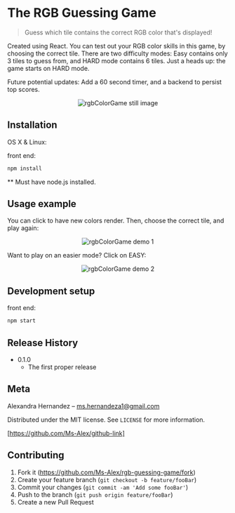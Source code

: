 # The RGB Guessing Game
> Guess which tile contains the correct RGB color that's displayed!

Created using React. You can test out your RGB color skills in this game, by choosing the correct tile. There are two difficulty modes: Easy contains only 3 tiles to guess from, and HARD mode contains 6 tiles. Just a heads up: the game starts on HARD mode.

Future potential updates: Add a 60 second timer, and a backend to persist top scores.

<p align="center">
  <img src="https://media.giphy.com/media/35C7BVSXdVsUYrpnyG/giphy.gif" alt="rgbColorGame still image">
</p>

## Installation

OS X & Linux:

front end: 
```sh
npm install
```

** Must have node.js installed.

## Usage example

You can click to have new colors render. Then, choose the correct tile, and play again:

<p align="center">
  <img src="https://media.giphy.com/media/3JU69qNbMMEI7ze9Wd/giphy.gif" alt="rgbColorGame demo 1">
</p>


Want to play on an easier mode? Click on EASY:

<p align="center">
  <img src="https://media.giphy.com/media/1lwtxMVXasZcpxQiKf/giphy.gif" alt="rgbColorGame demo 2">
</p>


## Development setup

front end:
```sh
npm start
```

## Release History

* 0.1.0
    * The first proper release

## Meta

Alexandra Hernandez – ms.hernandeza1@gmail.com

Distributed under the MIT license. See ``LICENSE`` for more information.

[https://github.com/Ms-Alex/github-link]

## Contributing

1. Fork it (<https://github.com/Ms-Alex/rgb-guessing-game/fork>)
2. Create your feature branch (`git checkout -b feature/fooBar`)
3. Commit your changes (`git commit -am 'Add some fooBar'`)
4. Push to the branch (`git push origin feature/fooBar`)
5. Create a new Pull Request